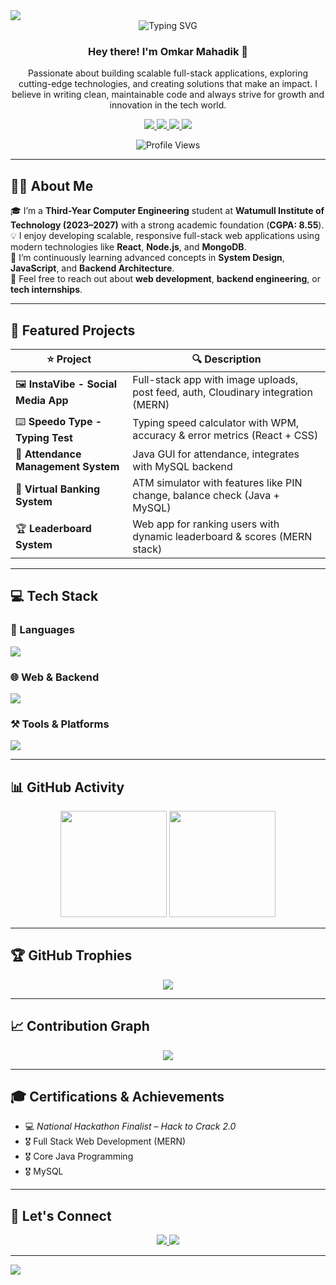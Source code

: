 <!-- TOP BANNER -->
<img src="https://capsule-render.vercel.app/api?type=waving&color=0:00C9FF,100:92FE9D&height=200&section=header&text=Omkar%20Mahadik&fontSize=45&fontAlign=50&fontColor=ffffff"/>

<div align="center">

<!-- Animated Role Tagline (Fixed) -->
<img src="https://readme-typing-svg.herokuapp.com?font=Fira+Code&size=28&pause=1000&color=F73C3C&center=true&vCenter=true&width=1000&lines=Passionate+Full-Stack+Developer+🚀;Java+%7C+MERN+%7C+MySQL+%7C+Firebase+🔥;Always+Learning+New+Things+💡" alt="Typing SVG" />

<h3>Hey there! I'm <strong>Omkar Mahadik</strong> 👋</h3>

<p>
  Passionate about building scalable full-stack applications, exploring cutting-edge technologies, and creating solutions that make an impact. I believe in writing clean, maintainable code and always strive for growth and innovation in the tech world.
</p>

<!-- SOCIAL LINKS -->
<p>
  <a href="https://github.com/OmkarM9090" target="_blank">
    <img src="https://img.shields.io/badge/GitHub-181717?style=for-the-badge&logo=github&logoColor=white"/>
  </a>
  <a href="https://www.linkedin.com/in/Omkar-Mahadik" target="_blank">
    <img src="https://img.shields.io/badge/LinkedIn-0077B5?style=for-the-badge&logo=linkedin&logoColor=white"/>
  </a>
  <a href="mailto:omkarmahadik180@gmail.com">
    <img src="https://img.shields.io/badge/Gmail-D14836?style=for-the-badge&logo=gmail&logoColor=white"/>
  </a>
  <a href="https://portfolio-50590.web.app" target="_blank">
    <img src="https://img.shields.io/badge/Portfolio-ffb703?style=for-the-badge&logo=google-chrome&logoColor=white"/>
  </a>
</p>

<img src="https://komarev.com/ghpvc/?username=OmkarM9090&style=for-the-badge&color=brightgreen" alt="Profile Views"/>
</div>

---

## 👨‍💻 About Me

🎓 I’m a **Third-Year Computer Engineering** student at **Watumull Institute of Technology (2023–2027)** with a strong academic foundation (**CGPA: 8.55**).  
💡 I enjoy developing scalable, responsive full-stack web applications using modern technologies like **React**, **Node.js**, and **MongoDB**.  
🧩 I’m continuously learning advanced concepts in **System Design**, **JavaScript**, and **Backend Architecture**.  
💬 Feel free to reach out about **web development**, **backend engineering**, or **tech internships**.

---

## 🚀 Featured Projects

| ⭐ Project | 🔍 Description |
|----------|----------------|
| 🖼️ **InstaVibe - Social Media App** | Full-stack app with image uploads, post feed, auth, Cloudinary integration (MERN) |
| ⌨️ **Speedo Type - Typing Test** | Typing speed calculator with WPM, accuracy & error metrics (React + CSS) |
| 🧮 **Attendance Management System** | Java GUI for attendance, integrates with MySQL backend |
| 🏧 **Virtual Banking System** | ATM simulator with features like PIN change, balance check (Java + MySQL) |
| 🏆 **Leaderboard System** | Web app for ranking users with dynamic leaderboard & scores (MERN stack) |

---

## 💻 Tech Stack

### 🧠 Languages
<img src="https://skillicons.dev/icons?i=java,cpp,c,js,html,css" />

### 🌐 Web & Backend
<img src="https://skillicons.dev/icons?i=react,nodejs,express,mongodb,firebase,mysql" />

### ⚒️ Tools & Platforms
<img src="https://skillicons.dev/icons?i=git,github,vscode,postman,cloudinary" />

---

## 📊 GitHub Activity

<p align="center">
  <img src="https://github-readme-stats.vercel.app/api?username=OmkarM9090&show_icons=true&theme=tokyonight" height="170" />
  <img src="https://github-readme-stats.vercel.app/api/top-langs/?username=OmkarM9090&layout=compact&theme=tokyonight" height="170" />
</p>

---

## 🏆 GitHub Trophies

<p align="center">
  <img src="https://github-profile-trophy.vercel.app/?username=OmkarM9090&theme=gruvbox&row=1&column=6" />
</p>

---

## 📈 Contribution Graph

<p align="center">
  <img src="https://github-readme-activity-graph.vercel.app/graph?username=OmkarM9090&theme=react-dark" />
</p>

---

## 🎓 Certifications & Achievements

- 💻 *National Hackathon Finalist – Hack to Crack 2.0*
- 🎖️ Full Stack Web Development (MERN)
- 🎖️ Core Java Programming
- 🎖️ MySQL

---

## 🤝 Let's Connect

<div align="center">
  <a href="mailto:omkarmahadik180@gmail.com">
    <img src="https://img.shields.io/badge/Email-Me-D14836?style=for-the-badge&logo=gmail&logoColor=white" />
  </a>
  <a href="https://www.linkedin.com/in/Omkar-Mahadik" target="_blank">
    <img src="https://img.shields.io/badge/Connect%20on%20LinkedIn-0077B5?style=for-the-badge&logo=linkedin&logoColor=white"/>
  </a>
</div>

---

<!-- BOTTOM BANNER -->
<img src="https://capsule-render.vercel.app/api?type=waving&color=0:00C9FF,100:92FE9D&height=200&section=footer"/>
